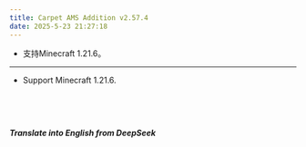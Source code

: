 ```yaml
---
title: Carpet AMS Addition v2.57.4
date: 2025-5-23 21:27:18 
---
```



- 支持Minecraft 1.21.6。 



---



- Support Minecraft 1.21.6.


&emsp;

&emsp;

***Translate into English from DeepSeek***

